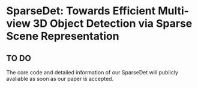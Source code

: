 # SparseDet: Towards Efficient Multi-view 3D Object Detection via Sparse Scene Representation

## TO DO
The core code and detailed information of our SparseDet will publicly avaliable as soon as our paper is accepted.
